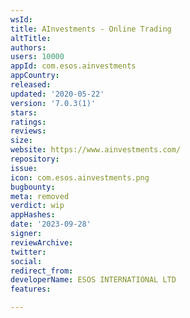 ```yaml
---
wsId: 
title: AInvestments - Online Trading
altTitle: 
authors: 
users: 10000
appId: com.esos.ainvestments
appCountry: 
released: 
updated: '2020-05-22'
version: '7.0.3(1)'
stars: 
ratings: 
reviews: 
size: 
website: https://www.ainvestments.com/
repository: 
issue: 
icon: com.esos.ainvestments.png
bugbounty: 
meta: removed
verdict: wip
appHashes: 
date: '2023-09-28'
signer: 
reviewArchive: 
twitter: 
social: 
redirect_from: 
developerName: ESOS INTERNATIONAL LTD
features: 

---
```


